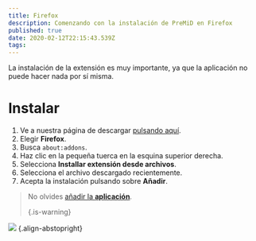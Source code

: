 ```yaml
---
title: Firefox
description: Comenzando con la instalación de PreMiD en Firefox
published: true
date: 2020-02-12T22:15:43.539Z
tags: 
---
```


La instalación de la extensión es muy importante, ya que la aplicación no puede hacer nada por sí misma.

# Instalar
1. Ve a nuestra página de descargar [pulsando aquí](https://premid.app/downloads).
2. Elegir **Firefox**.
3. Busca `about:addons`.
4. Haz clic en la pequeña tuerca en la esquina superior derecha.
5. Selecciona **Installar extensión desde archivos**.
6. Selecciona el archivo descargado recientemente.
7. Acepta la instalación pulsando sobre **Añadir**.

> No olvides [añadir la **aplicación**](/install). 
> 
> {.is-warning}

![](https://img.icons8.com/color/2x/firefox.png) {.align-abstopright}